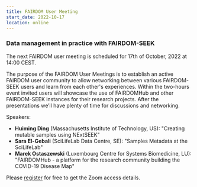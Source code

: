 ```yaml
---
title: FAIRDOM User Meeting
start_date: 2022-10-17
location: online
---
```


### Data management in practice with FAIRDOM-SEEK


The next FAIRDOM user meeting is scheduled for 17th of October, 2022 at 14:00 CEST.

The purpose of the FAIRDOM User Meetings is to establish an active FAIRDOM user community to allow networking between various FAIRDOM-SEEK users and learn from each other's experiences. 
Within the two-hours event invited users will showcase the use of FAIRDOMHub and other FAIRDOM-SEEK instances for their research projects. After the presentations we’ll have plenty of time for discussions and networking. 

Speakers:
  * **Huiming Ding** (Massachusetts Institute of Technology, US): "Creating mutable samples using NExtSEEK"
  * **Sara El-Gebali** (SciLifeLab Data Centre, SE): "Samples Metadata at the SciLifeLab"
  * **Marek Ostaszewski** (Luxembourg Centre for Systems Biomedicine, LU): "FAIRDOMHub - a platform for the research community building the COVID-19 Disease Map"


Please [register](https://kta-email.zoom.us/meeting/register/tJMkcu2opzgsG9Pg3Yo8-OHME4CPGp_RKXMr) for free to get the Zoom access details.
